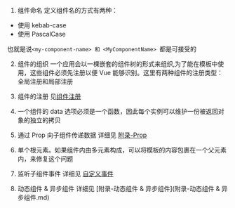 1. 组件命名
定义组件名的方式有两种：
  * 使用 kebab-case
  * 使用 PascalCase

也就是说`<my-component-name> 和 <MyComponentName> `都是可接受的

2. 组件的组织
  一个应用会以一棵嵌套的组件树的形式来组织,为了能在模板中使用，这些组件必须先注册以便 Vue 能够识别。这里有两种组件的注册类型：全局注册和局部注册

3. 组件的注册
  见[组件注册](附录-组件注册.md)

4. 一个组件的 data 选项必须是一个函数，因此每个实例可以维护一份被返回对象的独立的拷贝

5. 通过 Prop 向子组件传递数据
  详细见 [附录-Prop](附录-Prop.md)

6. 单个根元素。如果组件内由多元素构成，可以将模板的内容包裹在一个父元素内，来修复这个问题

7. 监听子组件事件 
  详细见 [自定义事件](附录-自定义事件.md)

8. 动态组件 & 异步组件
  详细见 [附录-动态组件 & 异步组件](附录-动态组件 & 异步组件.md)
